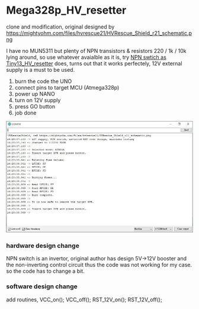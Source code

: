 # Mega328p_HV_resetter
clone and modification, original designed by https://mightyohm.com/files/hvrescue21/HVRescue_Shield_r21_schematic.png  

I have no MUN5311 but plenty of NPN transistors & resistors 220 / 1k / 10k lying around, so use whatever avaialble as it is, try [NPN swtich as Tiny13_HV_resetter](https://github.com/xiaolaba/Tiny13_HV_resetter/blob/master/Version2_boost12V/5V_12V_power_supply.1.jpg) does, turns out that it works perfectely, 12V external supply is a must to be used.

1. burn the code the UNO   
2. connect pins to target MCU (Atmega328p)  
3. power up NANO    
4. turn on 12V supply  
5. press GO button
6. job done

![test_done.JPG](test_done.JPG)  


### hardware design change  
NPN switch is an invertor, original author has design 5V->12V booster and the non-inverting control circuit thus the code was not working for my case. so the code has to change a bit.  

### software design change  
add routines,
VCC_on();
VCC_off();
RST_12V_on();
RST_12V_off();
